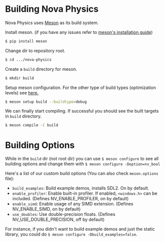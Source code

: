 # Building Nova Physics
Nova Physics uses [Meson](https://mesonbuild.com/) as its build system.

Install meson. (if you have any issues refer to [meson's installation guide](https://mesonbuild.com/Getting-meson.html))
```sh
$ pip install meson
```

Change dir to repository root.
```sh
$ cd .../nova-physics
```

Create a `build` directory for meson.
```sh
$ mkdir build
```

Setup meson configuration. For the other type of build types (optimization levels) see [here.](https://mesonbuild.com/Builtin-options.html#details-for-buildtype)
```sh
$ meson setup build --buildtype=debug
```

We can finally start compiling. If successful you should see the built targets in `build` directory.
```sh
$ meson compile -C build
```

# Building Options
While in the `build` dir (not root dir) you can use `$ meson configure` to see all building options and change them with `$ meson configure -Doption=nv_bool`

Here's a list of our custom build options (You can also check `meson.options` file):
- `build_examples`: Build example demos, installs SDL2. On by default.
- `enable_profiler`: Enable built-in profiler. If enabled, `<windows.h>` can be included. (Defines NV_ENABLE_PROFILER, on by default)
- `enable_simd`: Enable usage of any SIMD extension. (Defines NV_ENABLE_SIMD, on by default)
- `use_doubles`: Use double-precision floats. (Defines NV_USE_DOUBLE_PRECISION, off by default)

For instance, if you didn't want to build example demos and just the static library, you could do `$ meson configure -Dbuild_examples=false`.
